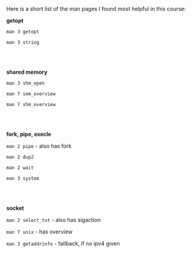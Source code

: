 Here is a short list of the man pages I found most helpful in this course:

**getopt**

`man 3 getopt`

`man 3 string`

<br><br>

**shared memory**

`man 3 shm_open`

`man 7 sem_overview`

`man 7 shm_overview`

<br><br>

**fork, pipe, execle**

`man 2 pipe` - also has fork

`man 2 dup2`

`man 2 wait`

`man 3 system`

<br><br>

**socket**

`man 2 select_tut` - also has sigaction

`man 7 unix` - has overview

`man 3 getaddrinfo` - fallback, if no ipv4 given
